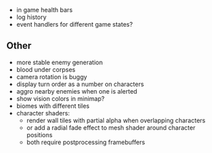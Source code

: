 - in game health bars
- log history
- event handlers for different game states?

## Other
- more stable enemy generation
- blood under corpses
- camera rotation is buggy
- display turn order as a number on characters
- aggro nearby enemies when one is alerted
- show vision colors in minimap?
- biomes with different tiles
- character shaders:
  - render wall tiles with partial alpha when overlapping characters
  - or add a radial fade effect to mesh shader around character positions
  - both require postprocessing framebuffers